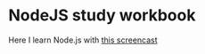 # NodeJS study workbook

Here I learn Node.js with [this screencast](https://www.youtube.com/playlist?list=PLDyvV36pndZFWfEQpNixIHVvp191Hb3Gg)
